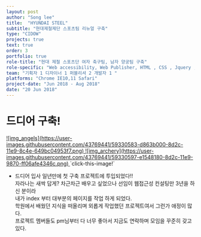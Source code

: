 ```yaml
---
layout: post
author: "Song lee"
title:  "HYUNDAI STEEL"
subtitle: "현대제철제단 스포츠팀 리뉴얼 구축"
type: "CIDOW"
projects: true
text: true
order: 3
portfolio: true
role-title: "현대 제철 스포츠단 여자 축구팀, 남자 양궁팀 구축"
role-specific: "Web accessibility, Web Publisher, HTML , CSS , Jquery , Javascript"
team: "기획자 1 디자이너 1 퍼블리셔 2 개발자 1 "
platforms: "Chrome IE10,11 Safari"
project-date: "Jun 2018 - Aug 2018"
date: "20 Jun 2018"
---
```


# 드디어 구축!

<a href="https://www.hyundai-steel.com/sports/red/index.hds" title="현대제철 레드엔젤스 바로가기">
![img_angels](https://user-images.githubusercontent.com/43769441/59330583-d863b000-8d2c-11e9-8c4e-649bc04953f7.png)
</a>
<a href="https://www.hyundai-steel.com/sports/hsa/index.hds" title="현대제철 남자 양궁팀 바로가기">
![img_archery](https://user-images.githubusercontent.com/43769441/59330597-e1548180-8d2c-11e9-9870-ff06afe4346c.png)
</a>
`click-this-image!`

- 드디어 입사 일년만에 첫 구축 프로젝트에 투입되었다!!<br/>
자라나는 새싹 답게? 차근차근 배우고 싶었으나 선임이 웹접근성 컨설팅만 3년을 하신 분이라<br/> 내가 index 부터 대부분의 페이지를 작업 하게 되었다.<br/>
학원에서 배웠던 지식을 떠올리며 외롭게 작업했던 프로젝트여서 그런가 애정이 많다.<br/>
프로젝트 멤버들도 pm님부터 다 너무 좋아서 지금도 연락하며 모임을 꾸준히 갖고 있다.<br/>
